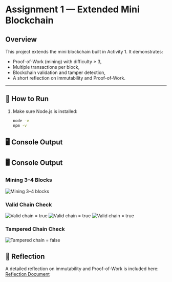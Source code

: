 # Assignment 1 — Extended Mini Blockchain

## Overview
This project extends the mini blockchain built in Activity 1. It demonstrates:
- Proof-of-Work (mining) with difficulty ≥ 3,
- Multiple transactions per block,
- Blockchain validation and tamper detection,
- A short reflection on immutability and Proof-of-Work.

---

## 🚀 How to Run

1. Make sure Node.js is installed:
   ```bash
   node -v
   npm -v

## 🖥 Console Output

## 🖥 Console Output

### Mining 3–4 Blocks
![Mining 3–4 blocks](screenshots/miningblocks.png)

### Valid Chain Check
![Valid chain = true](screenshots/validchain1.png)
![Valid chain = true](screenshots/validchain2.png)
![Valid chain = true](screenshots/validchain3.png)

### Tampered Chain Check
![Tampered chain = false](screenshots/tampering.png)

## 📝 Reflection
A detailed reflection on immutability and Proof-of-Work is included here:  
[Reflection Document](Reflection/reflection.docx)


